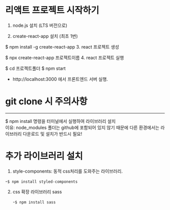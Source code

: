 # 리액트 프로젝트 시작하기

1. node.js 설치 (LTS 버전으로)

2. create-react-app 설치 (최초 1번)

$ npm install -g create-react-app 3. react 프로젝트 생성

$ npx create-react-app 프로젝트이름 4. react 프로젝트 실행

$ cd 프로젝트폴더
$ npm start

- http://localhost:3000 에서 프론트엔드 서버 실행.

# git clone 시 주의사항

---

$ npm install
명령을 터미널에서 실행하여 라이브러리 설치<br>
이유: node_modules 폴더는 github에 포함되어 있지 않기 때문에 다른 환경에서는 라이브러리 다운로드 및 설치가 반드시 필요!

# 추가 라이브러리 설치

1. style-components: 동적 css처리를 도와주는 라이브러리.

-`$ npm install styled-components`

2. css 확장 라이브러리 sass

   -`$ npm install sass`
